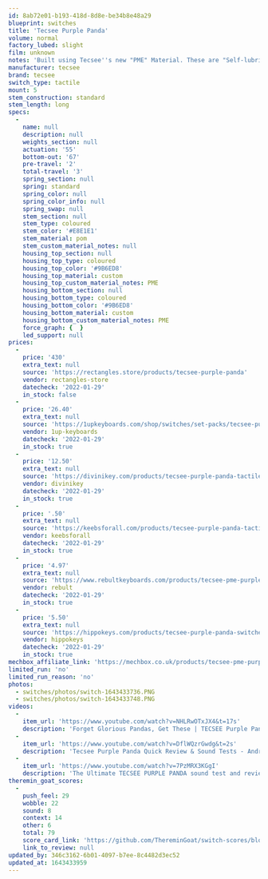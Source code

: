 ```yaml
---
id: 8ab72e01-b193-418d-8d8e-be34b8e48a29
blueprint: switches
title: 'Tecsee Purple Panda'
volume: normal
factory_lubed: slight
film: unknown
notes: 'Built using Tecsee''s new "PME" Material. These are "Self-lubricating"'
manufacturer: tecsee
brand: tecsee
switch_type: tactile
mount: 5
stem_construction: standard
stem_length: long
specs:
  -
    name: null
    description: null
    weights_section: null
    actuation: '55'
    bottom-out: '67'
    pre-travel: '2'
    total-travel: '3'
    spring_section: null
    spring: standard
    spring_color: null
    spring_color_info: null
    spring_swap: null
    stem_section: null
    stem_type: coloured
    stem_color: '#E8E1E1'
    stem_material: pom
    stem_custom_material_notes: null
    housing_top_section: null
    housing_top_type: coloured
    housing_top_color: '#9B6ED8'
    housing_top_material: custom
    housing_top_custom_material_notes: PME
    housing_bottom_section: null
    housing_bottom_type: coloured
    housing_bottom_color: '#9B6ED8'
    housing_bottom_material: custom
    housing_bottom_custom_material_notes: PME
    force_graph: {  }
    led_support: null
prices:
  -
    price: '430'
    extra_text: null
    source: 'https://rectangles.store/products/tecsee-purple-panda'
    vendor: rectangles-store
    datecheck: '2022-01-29'
    in_stock: false
  -
    price: '26.40'
    extra_text: null
    source: 'https://1upkeyboards.com/shop/switches/set-packs/tecsee-purple-panda-tactile-switches/'
    vendor: 1up-keyboards
    datecheck: '2022-01-29'
    in_stock: true
  -
    price: '12.50'
    extra_text: null
    source: 'https://divinikey.com/products/tecsee-purple-panda-tactile-switches'
    vendor: divinikey
    datecheck: '2022-01-29'
    in_stock: true
  -
    price: '.50'
    extra_text: null
    source: 'https://keebsforall.com/products/tecsee-purple-panda-tactile-switches'
    vendor: keebsforall
    datecheck: '2022-01-29'
    in_stock: true
  -
    price: '4.97'
    extra_text: null
    source: 'https://www.rebultkeyboards.com/products/tecsee-pme-purple-panda-tactile-switch'
    vendor: rebult
    datecheck: '2022-01-29'
    in_stock: true
  -
    price: '5.50'
    extra_text: null
    source: 'https://hippokeys.com/products/tecsee-purple-panda-switches'
    vendor: hippokeys
    datecheck: '2022-01-29'
    in_stock: true
mechbox_affiliate_link: 'https://mechbox.co.uk/products/tecsee-pme-purple-tactile-switch?variant=40016512123042'
limited_run: 'no'
limited_run_reason: 'no'
photos:
  - switches/photos/switch-1643433736.PNG
  - switches/photos/switch-1643433748.PNG
videos:
  -
    item_url: 'https://www.youtube.com/watch?v=NHLRwOTxJX4&t=17s'
    description: 'Forget Glorious Pandas, Get These | TECSEE Purple Pandas Review - Jimmy Nguyen'
  -
    item_url: 'https://www.youtube.com/watch?v=DflWQzrGwdg&t=2s'
    description: 'Tecsee Purple Panda Quick Review & Sound Tests - Andrew Nguyen'
  -
    item_url: 'https://www.youtube.com/watch?v=7PzMRX3KGgI'
    description: 'The Ultimate TECSEE PURPLE PANDA sound test and review !! - Click and Thock'
theremin_goat_scores:
  -
    push_feel: 29
    wobble: 22
    sound: 8
    context: 14
    other: 6
    total: 79
    score_card_link: 'https://github.com/ThereminGoat/switch-scores/blob/master/Tecsee%20Purple%20Panda.pdf'
    link_to_review: null
updated_by: 346c3162-6b01-4097-b7ee-8c4482d3ec52
updated_at: 1643433959
---
```

